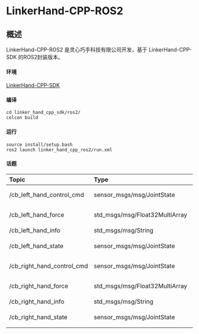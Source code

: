 # LinkerHand-CPP-ROS2

## 概述
LinkerHand-CPP-ROS2 是灵心巧手科技有限公司开发，基于 LinkerHand-CPP-SDK 的ROS2封装版本。

#### 环境
[LinkerHand-CPP-SDK](../README.md)

#### 编译
    cd linker_hand_cpp_sdk/ros2/
    colcon build

#### 运行
    source install/setup.bash
    ros2 launch linker_hand_cpp_ros2/run.xml

#### 话题

| Topic | Type | Description |
| :--- | :--- | :--- |
| /cb_left_hand_control_cmd | sensor_msgs/msg/JointState | 左手控制指令 |
| /cb_left_hand_force | std_msgs/msg/Float32MultiArray | 左手力传感器数据 |
| /cb_left_hand_info | std_msgs/msg/String | 左手信息 |
| /cb_left_hand_state | sensor_msgs/msg/JointState | 左手关节状态 |
| /cb_right_hand_control_cmd | sensor_msgs/msg/JointState | 右手控制指令 |
| /cb_right_hand_force | std_msgs/msg/Float32MultiArray | 右手力传感器数据 |
| /cb_right_hand_info | std_msgs/msg/String | 右手信息 |
| /cb_right_hand_state | sensor_msgs/msg/JointState | 右手关节状态 |



